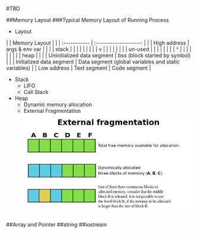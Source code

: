 #TBD

##Memory Layout
###Typical Memory Layout of Running Process

- Layout

 |              | Memory Layout              |                                                      |
 | :----------- | :-------------------:      |                                                      |
 | High address | args & env var             |                                                      |
 |              | stack                      |                                                      |
 |              | &#124;                     |                                                      |
 |              | v                          |                                                      |
 |              |                            |                                                      |
 |              | un-used                    |                                                      |
 |              |                            |                                                      |
 |              | ^                          |                                                      |
 |              | &#124;                     |                                                      |
 |              | heap                       |                                                      |
 |              | Uninitialized data segment | bss (block started by symbol)                        |
 |              | Initialized data segment   | Data segment (global variables and static variables) |
 | Low address  | Text segment               | Code segment                                         |

- Stack
  - LIFO
  - Call Stack
- Heap
  - Dynamic memory allocation
  - External Fragmentation
![Image](https://github.com/limingjie/cpp/blob/master/images/ExternalFragmentation.png?raw=true)

##Array and Pointer
##string
##iostream
